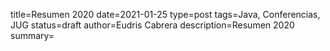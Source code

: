 title=Resumen 2020
date=2021-01-25
type=post
tags=Java, Conferencias, JUG
status=draft
author=Eudris Cabrera
description=Resumen 2020
summary=
